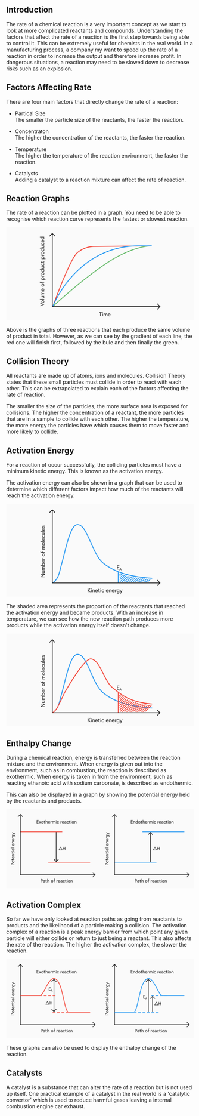 ## Introduction
The rate of a chemical reaction is a very important concept as we start to look at more complicated reactants and compounds. Understanding the factors that affect the rate of a reaction is the first step towards being able to control it. This can be extremely useful for chemists in the real world. In a manufacturing process, a company my want to speed up the rate of a reaction in order to increase the output and therefore increase profit. In dangerous situations, a reaction may need to be slowed down to decrease risks such as an explosion.

## Factors Affecting Rate
There are four main factors that directly change the rate of a reaction:

- Partical Size <br>
  The smaller the particle size of the reactants, the faster the reaction.

- Concentraton <br>
  The higher the concentration of the reactants, the faster the reaction.

- Temperature <br>
  The higher the temperature of the reaction environment, the faster the reaction.

- Catalysts <br>
  Adding a catalyst to a reaction mixture can affect the rate of reaction.

## Reaction Graphs
The rate of a reaction can be plotted in a graph. You need to be able to recognise which reaction curve represents the fastest or slowest reaction.

![Reaction rate graph](rate_graphs.svg)

Above is the graphs of three reactions that each produce the same volume of product in total. However, as we can see by the gradient of each line, the red one will finish first, followed by the bule and then finally the green.

## Collision Theory
All reactants are made up of atoms, ions and molecules. Collision Theory states that these small particles must collide in order to react with each other. This can be extrapolated to explain each of the factors affecting the rate of reaction.

The smaller the size of the particles, the more surface area is exposed for collisions. The higher the concentration of a reactant, the more particles that are in a sample to collide with each other. The higher the temperature, the more energy the particles have which causes them to move faster and more likely to collide.

## Activation Energy
For a reaction of occur successfully, the colliding particles must have a minimum kinetic energy. This is known as the activation energy.

The activation energy can also be shown in a graph that can be used to determine which different factors impact how much of the reactants will reach the activation energy.

![Activation energy graph](activation_energy_graph.svg)

The shaded area represents the proportion of the reactants that reached the activation energy and became products. With an increase in temperature, we can see how the new reaction path produces more products while the activation energy itself doesn't change.

![Comparision activation energy graph](comparision_activation_energy_graph.svg)

## Enthalpy Change
During a chemical reaction, energy is transferred between the reaction mixture and the environment. When energy is given out into the environment, such as in combustion, the reaction is described as exothermic. When energy is taken in from the environment, such as reacting ethanoic acid with sodium carbonate, is described as endothermic.

This can also be displayed in a graph by showing the potential energy held by the reactants and products.

![Enthalpy change graph](enthalpy-change-graph.svg)

## Activation Complex
So far we have only looked at reaction paths as going from reactants to products and the likelihood of a particle making a collision. The activation complex of a reaction is a peak energy barrier from which point any given particle will either collide or return to just being a reactant. This also affects the rate of the reaction. The higher the activation complex, the slower the reaction.

![Activation complex graph](activation_complex_graph.svg)

These graphs can also be used to display the enthalpy change of the reaction.

## Catalysts
A catalyst is a substance that can alter the rate of a reaction but is not used up itself. One practical example of a catalyst in the real world is a 'catalytic convertor' which is used to reduce harmful gases leaving a internal combustion engine car exhaust.
